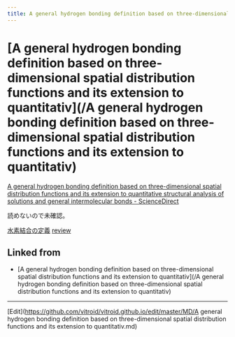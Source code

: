 ```yaml
---
title: A general hydrogen bonding definition based on three-dimensional spatial distribution functions and its extension to quantitativ
---
```

# [A general hydrogen bonding definition based on three-dimensional spatial distribution functions and its extension to quantitativ](/A general hydrogen bonding definition based on three-dimensional spatial distribution functions and its extension to quantitativ)



[A general hydrogen bonding definition based on three-dimensional spatial distribution functions and its extension to quantitative structural analysis of solutions and general intermolecular bonds - ScienceDirect](https://www.sciencedirect.com/science/article/pii/S016773221835760X)

読めないので未確認。



[水素結合の定義](/水素結合の定義) [review](/review)





## Linked from

* [A general hydrogen bonding definition based on three-dimensional spatial distribution functions and its extension to quantitativ](/A general hydrogen bonding definition based on three-dimensional spatial distribution functions and its extension to quantitativ)


----

[Edit](https://github.com/vitroid/vitroid.github.io/edit/master/MD/A general hydrogen bonding definition based on three-dimensional spatial distribution functions and its extension to quantitativ.md)

